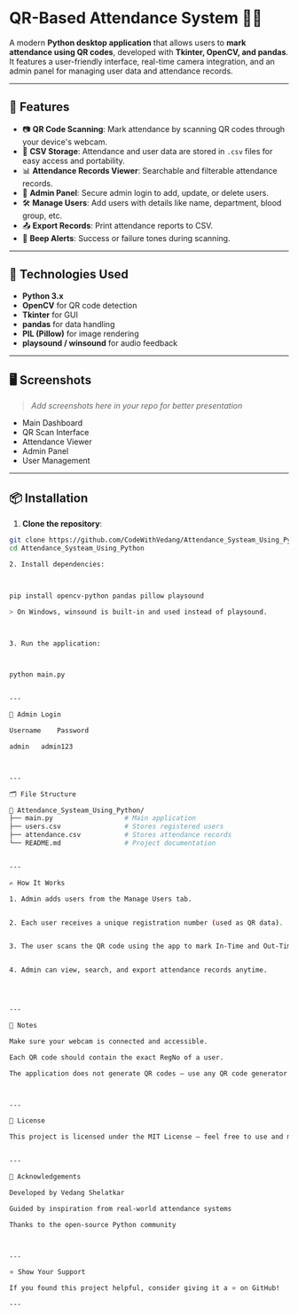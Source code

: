 # QR-Based Attendance System 🧾📸

A modern **Python desktop application** that allows users to **mark attendance using QR codes**, developed with **Tkinter, OpenCV, and pandas**. It features a user-friendly interface, real-time camera integration, and an admin panel for managing user data and attendance records.

---

## 🚀 Features

- 📷 **QR Code Scanning**: Mark attendance by scanning QR codes through your device's webcam.
- 📁 **CSV Storage**: Attendance and user data are stored in `.csv` files for easy access and portability.
- 📊 **Attendance Records Viewer**: Searchable and filterable attendance records.
- 🔐 **Admin Panel**: Secure admin login to add, update, or delete users.
- 🛠️ **Manage Users**: Add users with details like name, department, blood group, etc.
- 📤 **Export Records**: Print attendance reports to CSV.
- 🔔 **Beep Alerts**: Success or failure tones during scanning.

---

## 🧰 Technologies Used

- **Python 3.x**
- **OpenCV** for QR code detection
- **Tkinter** for GUI
- **pandas** for data handling
- **PIL (Pillow)** for image rendering
- **playsound / winsound** for audio feedback

---

## 🖥️ Screenshots

> _Add screenshots here in your repo for better presentation_
- Main Dashboard
- QR Scan Interface
- Attendance Viewer
- Admin Panel
- User Management

---

## 📦 Installation

1. **Clone the repository**:

```bash
git clone https://github.com/CodeWithVedang/Attendance_Systeam_Using_Python.git
cd Attendance_Systeam_Using_Python

2. Install dependencies:



pip install opencv-python pandas pillow playsound

> On Windows, winsound is built-in and used instead of playsound.



3. Run the application:



python main.py


---

👤 Admin Login

Username	Password

admin	admin123



---

🗂️ File Structure

📁 Attendance_Systeam_Using_Python/
├── main.py                  # Main application
├── users.csv                # Stores registered users
├── attendance.csv           # Stores attendance records
└── README.md                # Project documentation


---

✍️ How It Works

1. Admin adds users from the Manage Users tab.


2. Each user receives a unique registration number (used as QR data).


3. The user scans the QR code using the app to mark In-Time and Out-Time.


4. Admin can view, search, and export attendance records anytime.




---

📌 Notes

Make sure your webcam is connected and accessible.

Each QR code should contain the exact RegNo of a user.

The application does not generate QR codes — use any QR code generator with the RegNo.



---

📜 License

This project is licensed under the MIT License — feel free to use and modify.


---

🙌 Acknowledgements

Developed by Vedang Shelatkar

Guided by inspiration from real-world attendance systems

Thanks to the open-source Python community



---

⭐ Show Your Support

If you found this project helpful, consider giving it a ⭐ on GitHub!

---


